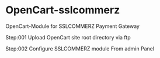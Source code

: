# OpenCart-sslcommerz
OpenCart-Module for  SSLCOMMERZ Payment Gateway

Step:001
Upload OpenCart site root directory via ftp 

Step:002
Configure SSLCOMMERZ module From admin Panel
